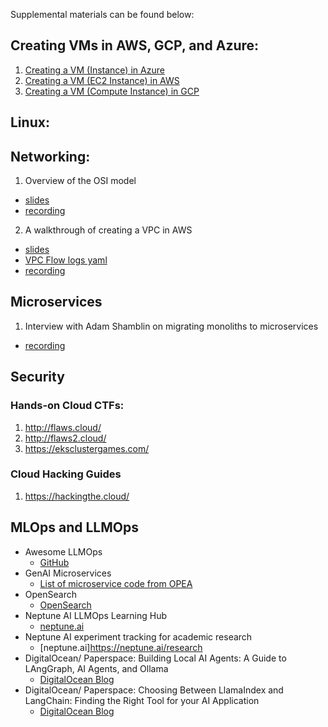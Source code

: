 Supplemental materials can be found below:

## Creating VMs in AWS, GCP, and Azure:
1. [Creating a VM (Instance) in Azure](https://youtu.be/YgSVTcjelxQ)
2. [Creating a VM (EC2 Instance) in AWS](https://youtu.be/LMQJ3Plwg_E)
3. [Creating a VM (Compute Instance) in GCP](https://youtu.be/469xKzNFzsY)

## Linux:

## Networking:
1. Overview of the OSI model
- [slides](OSI_model_slides.pptx)
- [recording](https://youtu.be/6GYpGjcoaek)

2. A walkthrough of creating a VPC in AWS
- [slides](VPC_flow_logs.pptx)
- [VPC Flow logs yaml](vpc-flow-logs.yml)
- [recording](https://youtu.be/_qbOCKvm86Q)

## Microservices
1. Interview with Adam Shamblin on migrating monoliths to microservices
- [recording](https://youtu.be/fBhOMs1zd-A)

## Security
### Hands-on Cloud CTFs:

1. http://flaws.cloud/
2. http://flaws2.cloud/
3. https://eksclustergames.com/

### Cloud Hacking Guides

1. https://hackingthe.cloud/

## MLOps and LLMOps

- Awesome LLMOps
    - [GitHub](https://github.com/tensorchord/Awesome-LLMOps)
- GenAI Microservices
    - [List of microservice code from OPEA](https://opea-project.github.io/latest/microservices/index.html)
- OpenSearch
    - [OpenSearch](https://opensearch.org/)
- Neptune AI LLMOps Learning Hub
    - [neptune.ai](https://neptune.ai/llmops-learning-hub)
- Neptune AI experiment tracking for academic research
    - [neptune.ai]https://neptune.ai/research
- DigitalOcean/ Paperspace: Building Local AI Agents: A Guide to LAngGraph, AI Agents, and Ollama
    - [DigitalOcean Blog](https://blog.paperspace.com/building-local-ai-agents-a-guide-to-langgraph-ai-agents-and-ollama/)
- DigitalOcean/ Paperspace: Choosing Between LlamaIndex and LangChain: Finding the Right Tool for your AI Application
    - [DigitalOcean Blog](https://blog.paperspace.com/llamaindex-vs-langchain-comparison-for-deep-learning/)
